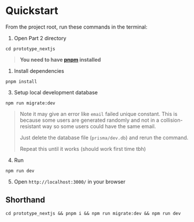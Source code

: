 # Quickstart

From the project root, run these commands in the terminal:

1. Open Part 2 directory

```
cd prototype_nextjs
```

> **You need to have [pnpm](https://pnpm.io/) installed**

1. Install dependencies

```
pnpm install
```

3. Setup local development database

```
npm run migrate:dev
```

> Note it may give an error like `email` failed unique constant. This is because some users are generated
> randomly and not in a collision-resistant way so some users could have the same email.
>
> Just delete the database file (`prisma/dev.db`) and rerun the command.
>
> Repeat this until it works (should work first time tbh)

4. Run

```
npm run dev
```

5. Open `http://localhost:3000/` in your browser


## Shorthand

```
cd prototype_nextjs && pnpm i && npm run migrate:dev && npm run dev
```
